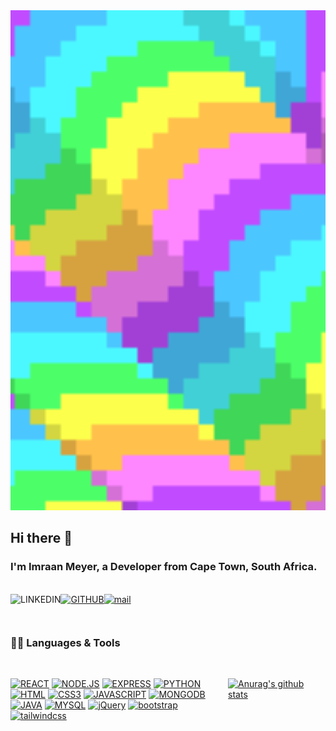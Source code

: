 <!-- Author of Image: Lacey Micallef -->
<img alt="lacey micallef's gif" src="./images/laceymicallef-crop.gif" width="100%" style="height:20vh; object-fit: cover;" />

<br />

## Hi there 👋

### I'm <strong>Imraan Meyer</strong>, a Developer from Cape Town, South Africa.

<br />

<div style="display: flex; flex-wrap: 1;>

[![LINKEDIN](https://img.shields.io/badge/linkedin-%230077B5.svg?&style=for-the-badge&logo=linkedin&logoColor=white)](https://www.linkedin.com/in/imraan-meyer-536476175/)
[![GITHUB](https://img.shields.io/badge/github-%23100000.svg?&style=for-the-badge&logo=github&logoColor=white)](https://github.com/ImraanMeyer)
[![mail](https://img.shields.io/badge/gmail-D14836?&style=for-the-badge&logo=gmail&logoColor=white)](mailto:imraan.meyer97@gmail.com)

</div>

<br />

### 👨‍💻 Languages & Tools
<br />
<div style="display: flex; width: 100%; justify-content: space-between;">
<div style="display: flex; flex-wrap: 1; width: 350px; justify-content: space-evenly;">

[![REACT](https://img.shields.io/badge/react%20-%2320232a.svg?&style=for-the-badge&logo=react&logoColor=%2361DAFB)](https://github.com/ImraanMeyer)
[![NODE.JS](https://img.shields.io/badge/node.js%20-%2343853D.svg?&style=for-the-badge&logo=node.js&logoColor=white)](https://github.com/ImraanMeyer)
[![EXPRESS](https://img.shields.io/badge/express.js%20-%23404d59.svg?&style=for-the-badge&logo=express.js&logoColor=white)](https://github.com/ImraanMeyer)
[![PYTHON](https://img.shields.io/badge/python%20-%2314354C.svg?&style=for-the-badge&logo=python&logoColor=white)](https://github.com/ImraanMeyer)
[![HTML](https://img.shields.io/badge/html5%20-%23E34F26.svg?&style=for-the-badge&logo=html5&logoColor=white)](https://github.com/ImraanMeyer)
[![CSS3](https://img.shields.io/badge/css3%20-%231572B6.svg?&style=for-the-badge&logo=css3&logoColor=white)](https://github.com/ImraanMeyer)
[![JAVASCRIPT](https://img.shields.io/badge/javascript%20-%23323330.svg?&style=for-the-badge&logo=javascript&logoColor=%23F7DF1E)](https://github.com/ImraanMeyer)
[![MONGODB](https://img.shields.io/badge/MongoDB-%234ea94b.svg?&style=for-the-badge&logo=mongodb&logoColor=white)](https://github.com/ImraanMeyer)
[![JAVA](https://img.shields.io/badge/java-%23ED8B00.svg?&style=for-the-badge&logo=java&logoColor=white)](https://github.com/ImraanMeyer)
[![MYSQL](https://img.shields.io/badge/mysql-%2300f.svg?&style=for-the-badge&logo=mysql&logoColor=white)](https://github.com/ImraanMeyer)
[![jQuery](https://img.shields.io/badge/jquery%20-%230769AD.svg?&style=for-the-badge&logo=jquery&logoColor=white)](https://github.com/ImraanMeyer)
[![bootstrap](https://img.shields.io/badge/bootstrap%20-%23563D7C.svg?&style=for-the-badge&logo=bootstrap&logoColor=white)](https://github.com/ImraanMeyer)
[![tailwindcss](https://img.shields.io/badge/tailwindcss%20-%2338B2AC.svg?&style=for-the-badge&logo=tailwind-css&logoColor=white)](https://github.com/ImraanMeyer)

</div>

<br />
<br />

<div>

[![Anurag's github stats](https://github-readme-stats.vercel.app/api?username=ImraanMeyer&hide=issues&count_private=true&show_icons=true&theme=buefy&hide_border=true)](https://github.com/anuraghazra/github-readme-stats)

</div>


</div>
